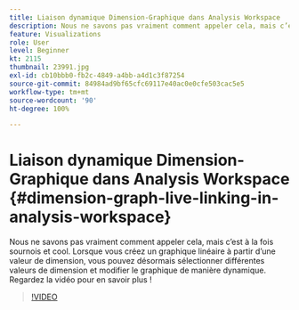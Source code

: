 ```yaml
---
title: Liaison dynamique Dimension-Graphique dans Analysis Workspace
description: Nous ne savons pas vraiment comment appeler cela, mais c’est à la fois sournois et cool. Lorsque vous créez un graphique linéaire à partir d’une valeur de dimension, vous pouvez désormais sélectionner différentes valeurs de dimension et modifier le graphique de manière dynamique. Regardez la vidéo pour en savoir plus !
feature: Visualizations
role: User
level: Beginner
kt: 2115
thumbnail: 23991.jpg
exl-id: cb10bbb0-fb2c-4849-a4bb-a4d1c3f87254
source-git-commit: 84984ad9bf65cfc69117e40ac0e0cfe503cac5e5
workflow-type: tm+mt
source-wordcount: '90'
ht-degree: 100%

---
```


# Liaison dynamique Dimension-Graphique dans Analysis Workspace {#dimension-graph-live-linking-in-analysis-workspace}

Nous ne savons pas vraiment comment appeler cela, mais c’est à la fois sournois et cool. Lorsque vous créez un graphique linéaire à partir d’une valeur de dimension, vous pouvez désormais sélectionner différentes valeurs de dimension et modifier le graphique de manière dynamique. Regardez la vidéo pour en savoir plus !

>[!VIDEO](https://video.tv.adobe.com/v/327444/?quality=12&learn=on&captions=fre_fr)
